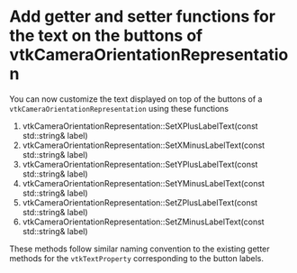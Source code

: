 # Add getter and setter functions for the text on the buttons of vtkCameraOrientationRepresentation

You can now customize the text displayed on top of the buttons of a `vtkCameraOrientationRepresentation` using these functions

1. vtkCameraOrientationRepresentation::SetXPlusLabelText(const std::string& label)
2. vtkCameraOrientationRepresentation::SetXMinusLabelText(const std::string& label)
3. vtkCameraOrientationRepresentation::SetYPlusLabelText(const std::string& label)
4. vtkCameraOrientationRepresentation::SetYMinusLabelText(const std::string& label)
5. vtkCameraOrientationRepresentation::SetZPlusLabelText(const std::string& label)
6. vtkCameraOrientationRepresentation::SetZMinusLabelText(const std::string& label)

These methods follow similar naming convention to the existing getter methods for the `vtkTextProperty`
corresponding to the button labels.
